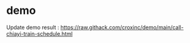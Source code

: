 # demo

Update demo result : https://raw.githack.com/croxinc/demo/main/call-chiayi-train-schedule.html
